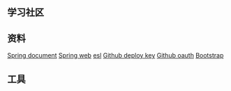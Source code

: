 ## 学习社区
## 资料
[Spring document](https://spring.io/guides)
[Spring web](https://spring.io/guides/serving-web-content)
[esl](https://elasticsearch.cn/explore)
[Github deploy key](https://developer.github.com/v3/guides/managing-deploy-keys/#deploy-kesy)
[Github oauth](https://developer.github.com/apps/building-oauth-apps/creating-an-oauth-app/)
[Bootstrap](https://v3.bootcss.com/css/#grid)

## 工具
[](https://git-scm.com/download)
[](https://www.visual-paradigm.com)